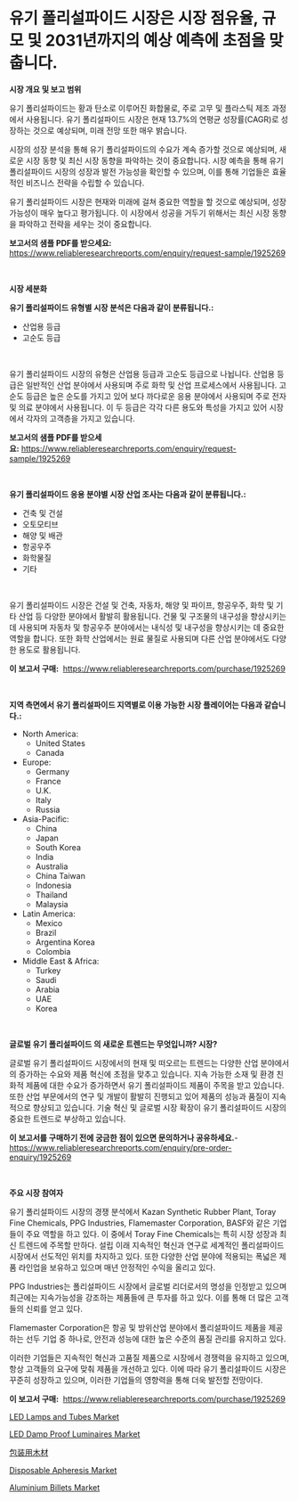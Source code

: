 <p><h1>유기 폴리설파이드 시장은 시장 점유율, 규모 및 2031년까지의 예상 예측에 초점을 맞춥니다.</h1></p><p><strong>시장 개요 및 보고 범위</strong></p>
<p><p>유기 폴리설파이드는 황과 탄소로 이루어진 화합물로, 주로 고무 및 플라스틱 제조 과정에서 사용됩니다. 유기 폴리설파이드 시장은 현재 13.7%의 연평균 성장률(CAGR)로 성장하는 것으로 예상되며, 미래 전망 또한 매우 밝습니다.</p><p>시장의 성장 분석을 통해 유기 폴리설파이드의 수요가 계속 증가할 것으로 예상되며, 새로운 시장 동향 및 최신 시장 동향을 파악하는 것이 중요합니다. 시장 예측을 통해 유기 폴리설파이드 시장의 성장과 발전 가능성을 확인할 수 있으며, 이를 통해 기업들은 효율적인 비즈니스 전략을 수립할 수 있습니다.</p><p>유기 폴리설파이드 시장은 현재와 미래에 걸쳐 중요한 역할을 할 것으로 예상되며, 성장 가능성이 매우 높다고 평가됩니다. 이 시장에서 성공을 거두기 위해서는 최신 시장 동향을 파악하고 전략을 세우는 것이 중요합니다.</p></p>
<p><strong>보고서의 샘플 PDF를 받으세요:</strong> <a href="https://www.reliableresearchreports.com/enquiry/request-sample/1925269">https://www.reliableresearchreports.com/enquiry/request-sample/1925269</a></p>
<p>&nbsp;</p>
<p><strong>시장 세분화</strong></p>
<p><strong>유기 폴리설파이드 유형별 시장 분석은 다음과 같이 분류됩니다.:</strong></p>
<p><ul><li>산업용 등급</li><li>고순도 등급</li></ul></p>
<p>&nbsp;</p>
<p><p>유기 폴리설파이드 시장의 유형은 산업용 등급과 고순도 등급으로 나뉩니다. 산업용 등급은 일반적인 산업 분야에서 사용되며 주로 화학 및 산업 프로세스에서 사용됩니다. 고순도 등급은 높은 순도를 가지고 있어 보다 까다로운 응용 분야에서 사용되며 주로 전자 및 의료 분야에서 사용됩니다. 이 두 등급은 각각 다른 용도와 특성을 가지고 있어 시장에서 각자의 고객층을 가지고 있습니다.</p></p>
<p><strong>보고서의 샘플 PDF를 받으세요:</strong>&nbsp;<a href="https://www.reliableresearchreports.com/enquiry/request-sample/1925269">https://www.reliableresearchreports.com/enquiry/request-sample/1925269</a></p>
<p>&nbsp;</p>
<p><strong> 유기 폴리설파이드 응용 분야별 시장 산업 조사는 다음과 같이 분류됩니다.:</strong></p>
<p><ul><li>건축 및 건설</li><li>오토모티브</li><li>해양 및 배관</li><li>항공우주</li><li>화학물질</li><li>기타</li></ul></p>
<p>&nbsp;</p>
<p><p>유기 폴리설파이드 시장은 건설 및 건축, 자동차, 해양 및 파이프, 항공우주, 화학 및 기타 산업 등 다양한 분야에서 활발히 활용됩니다. 건물 및 구조물의 내구성을 향상시키는 데 사용되며 자동차 및 항공우주 분야에서는 내식성 및 내구성을 향상시키는 데 중요한 역할을 합니다. 또한 화학 산업에서는 원료 물질로 사용되며 다른 산업 분야에서도 다양한 용도로 활용됩니다.</p></p>
<p><strong>이 보고서 구매:</strong>&nbsp; <a href="https://www.reliableresearchreports.com/purchase/1925269">https://www.reliableresearchreports.com/purchase/1925269</a></p>
<p>&nbsp;</p>
<p><strong>지역 측면에서 유기 폴리설파이드 지역별로 이용 가능한 시장 플레이어는 다음과 같습니다.:</strong></p>
<p><ul>
    <li>
        North America:
        <ul>
            <li>United States</li>
            <li>Canada</li>
        </ul>
    </li>
    <li>
        Europe:
        <ul>
            <li>Germany</li>
            <li>France</li>
            <li>U.K.</li>
            <li>Italy</li>
            <li>Russia</li>
        </ul>
    </li>
    <li>
        Asia-Pacific:
        <ul>
            <li>China</li>
            <li>Japan</li>
            <li>South Korea</li>
            <li>India</li>
            <li>Australia</li>
            <li>China Taiwan</li>
            <li>Indonesia</li>
            <li>Thailand</li>
            <li>Malaysia</li>
        </ul>
    </li>
    <li>
        Latin America:
        <ul>
            <li>Mexico</li>
            <li>Brazil</li>
            <li>Argentina Korea</li>
            <li>Colombia</li>
        </ul>
    </li>
    <li>
        Middle East & Africa:
        <ul>
            <li>Turkey</li>
            <li>Saudi</li>
            <li>Arabia</li>
            <li>UAE</li>
            <li>Korea</li>
        </ul>
    </li>
    </ul></p>
<p>&nbsp;</p>
<p><strong>글로벌 유기 폴리설파이드 의 새로운 트렌드는 무엇입니까? 시장?</strong></p>
<p><p>글로벌 유기 폴리설파이드 시장에서의 현재 및 떠오르는 트렌드는 다양한 산업 분야에서의 증가하는 수요와 제품 혁신에 초점을 맞추고 있습니다. 지속 가능한 소재 및 환경 친화적 제품에 대한 수요가 증가하면서 유기 폴리설파이드 제품이 주목을 받고 있습니다. 또한 산업 부문에서의 연구 및 개발이 활발히 진행되고 있어 제품의 성능과 품질이 지속적으로 향상되고 있습니다. 기술 혁신 및 글로벌 시장 확장이 유기 폴리설파이드 시장의 중요한 트렌드로 부상하고 있습니다.</p></p>
<p><strong>이 보고서를 구매하기 전에 궁금한 점이 있으면 문의하거나 공유하세요.</strong>- <a href="https://www.reliableresearchreports.com/enquiry/pre-order-enquiry/1925269">https://www.reliableresearchreports.com/enquiry/pre-order-enquiry/1925269</a></p>
<p>&nbsp;</p>
<p><strong>주요 시장 참여자</strong></p>
<p><p>유기 폴리설파이드 시장의 경쟁 분석에서 Kazan Synthetic Rubber Plant, Toray Fine Chemicals, PPG Industries, Flamemaster Corporation, BASF와 같은 기업들이 주요 역할을 하고 있다. 이 중에서 Toray Fine Chemicals는 특히 시장 성장과 최신 트렌드에 주목할 만하다. 설립 이래 지속적인 혁신과 연구로 세계적인 폴리설파이드 시장에서 선도적인 위치를 차지하고 있다. 또한 다양한 산업 분야에 적용되는 폭넓은 제품 라인업을 보유하고 있으며 매년 안정적인 수익을 올리고 있다.</p><p>PPG Industries는 폴리설파이드 시장에서 글로벌 리더로서의 명성을 인정받고 있으며 최근에는 지속가능성을 강조하는 제품들에 큰 투자를 하고 있다. 이를 통해 더 많은 고객들의 신뢰를 얻고 있다.</p><p>Flamemaster Corporation은 항공 및 방위산업 분야에서 폴리설파이드 제품을 제공하는 선두 기업 중 하나로, 안전과 성능에 대한 높은 수준의 품질 관리를 유지하고 있다.</p><p>이러한 기업들은 지속적인 혁신과 고품질 제품으로 시장에서 경쟁력을 유지하고 있으며, 항상 고객들의 요구에 맞춰 제품을 개선하고 있다. 이에 따라 유기 폴리설파이드 시장은 꾸준히 성장하고 있으며, 이러한 기업들의 영향력을 통해 더욱 발전할 전망이다.</p></p>
<p><strong>이 보고서 구매:</strong>&nbsp;&nbsp;<a href="https://www.reliableresearchreports.com/purchase/1925269">https://www.reliableresearchreports.com/purchase/1925269</a></p>
<p><p><a href="https://issuu.com/reportprime-2/docs/led-lamps-and-tubes-market-size-2030.pptx">LED Lamps and Tubes Market</a></p><p><a href="https://issuu.com/reportprime-2/docs/led-damp-proof-luminaires-market-size-2030.pptx">LED Damp Proof Luminaires Market</a></p><p><a href="https://medium.com/@leigh4852023/%E3%83%91%E3%83%83%E3%82%B1%E3%83%BC%E3%82%B8%E3%83%B3%E3%82%B0%E6%9C%A8%E6%9D%90%E5%B8%82%E5%A0%B4%E3%81%AE%E3%83%88%E3%83%AC%E3%83%B3%E3%83%89%E3%81%A8%E5%B8%82%E5%A0%B4%E5%88%86%E6%9E%90%E3%81%AF-2024%E5%B9%B4%E3%81%8B%E3%82%892031%E5%B9%B4%E3%81%BE%E3%81%A7%E3%81%AE%E4%BA%88%E6%B8%AC%E3%81%AB%E5%9F%BA%E3%81%A5%E3%81%84%E3%81%A6%E3%81%84%E3%81%BE%E3%81%99-39c60991c296">包装用木材</a></p><p><a href="https://cat-emmental-94b.notion.site/Disposable-Apheresis-Market-Size-and-Growth-Market-Segmentation-Regional-and-Country-Breakdowns-a-f4f6dd3a37904579b29ca0460006d978">Disposable Apheresis Market</a></p><p><a href="https://github.com/sofayahoo2023/Market-Research-Report-List-3/blob/main/aluminium-billets-market.md">Aluminium Billets Market</a></p></p>
